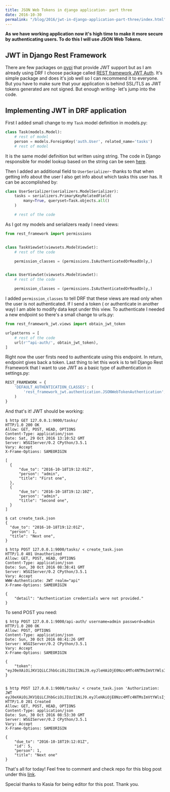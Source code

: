 ```yaml
---
title: JSON Web Tokens in django application- part three
date: 2016-10-30
permalink: "/blog/2016/jwt-in-django-application-part-three/index.html"
---
```


**As we have working application now it's high time to make it more
secure by authenticating users. To do this I will use JSON Web Tokens.**

## JWT in Django Rest Framework

There are few packages on
[pypi](https://pypi.python.org/pypi?%3Aaction=search&term=JWT&submit=search)
that provide JWT support but as I am already using DRF I choose package
called [REST framework JWT
Auth](https://github.com/GetBlimp/django-rest-framework-jwt). It's
simple package and does it's job well so I can recommend it to everyone.
But you have to make sure that your application is behind SSL/TLS as JWT
tokens generated are not signed. But enough writing- let's jump into the
code.

## Implementing JWT in DRF application

First I added small change to my `Task` model definition in models.py:

```python
class Task(models.Model):
    # rest of model
    person = models.ForeignKey('auth.User', related_name='tasks')
    # rest of model
```

It is the same model definition but written using string. The code in
Django responsible for model lookup based on the string can be seen
[here](https://docs.djangoproject.com/en/1.9/_modules/django/apps/config/#AppConfig.get_model).

Then I added an additional field to `UserSerializer`- thanks to that
when getting info about the user I also get info about which tasks this
user has. It can be accomplished by:

```python
class UserSerializer(serializers.ModelSerializer):
    tasks = serializers.PrimaryKeyRelatedField(
        many=True, queryset=Task.objects.all()
    )

    # rest of the code
```

As I got my models and serializers ready I need views:

```python
from rest_framework import permissions


class TaskViewSet(viewsets.ModelViewSet):
    # rest of the code

    permission_classes = (permissions.IsAuthenticatedOrReadOnly,)


class UserViewSet(viewsets.ModelViewSet):
    # rest of the code

    permission_classes = (permissions.IsAuthenticatedOrReadOnly,)
```

I added `permission_classes` to tell DRF that these views are read only
when the user is not authenticated. If I send a token ( or authenticate
in another way) I am able to modify data kept under this view. To
authenticate I needed a new endpoint so there's a small change to
urls.py:

```python
from rest_framework_jwt.views import obtain_jwt_token

urlpatterns = [
    # rest of the code
    url(r'^api-auth/', obtain_jwt_token),
]
```

Right now the user firsts need to authenticate using this endpoint. In
return, endpoint gives back a token. Last thing to let this work is to
tell Django Rest Framework that I want to use JWT as a basic type of
authentication in settings.py:

```python
REST_FRAMEWORK = {
    'DEFAULT_AUTHENTICATION_CLASSES': (
        'rest_framework_jwt.authentication.JSONWebTokenAuthentication',
    )
}
```

And that's it! JWT should be working:

```shell
$ http GET 127.0.0.1:9000/tasks/
HTTP/1.0 200 OK
Allow: GET, POST, HEAD, OPTIONS
Content-Type: application/json
Date: Sat, 29 Oct 2016 13:10:52 GMT
Server: WSGIServer/0.2 CPython/3.5.1
Vary: Accept
X-Frame-Options: SAMEORIGIN

[
  {
      "due_to": "2016-10-18T19:12:01Z",
      "person": "admin",
      "title": "First one",
  },
  {
      "due_to": "2016-10-18T19:12:10Z",
      "person": "admin",
      "title": "Second one",
  }
]

$ cat create_task.json
{
  "due_to": "2016-10-18T19:12:01Z",
  "person": 1,
  "title": "Next one",
}

$ http POST 127.0.0.1:9000/tasks/ < create_task.json
HTTP/1.0 401 Unauthorized
Allow: GET, POST, HEAD, OPTIONS
Content-Type: application/json
Date: Sun, 30 Oct 2016 08:38:41 GMT
Server: WSGIServer/0.2 CPython/3.5.1
Vary: Accept
WWW-Authenticate: JWT realm="api"
X-Frame-Options: SAMEORIGIN

{
    "detail": "Authentication credentials were not provided."
}
```

To send POST you need:

```shell
$ http POST 127.0.0.1:9000/api-auth/ username=admin password=admin
HTTP/1.0 200 OK
Allow: POST, OPTIONS
Content-Type: application/json
Date: Sun, 30 Oct 2016 08:41:26 GMT
Server: WSGIServer/0.2 CPython/3.5.1
Vary: Accept
X-Frame-Options: SAMEORIGIN

{
    "token": "eyJ0eXAiOiJKV1QiLCJhbGciOiJIUzI1NiJ9.eyJleHAiOjE0Nzc4MTc4NTMsImVtYWlsIjoiYWRtaW5AZXhhbXBsZS5jb20iLCJ1c2VybmFtZSI6ImFkbWluIiwidXNlcl9pZCI6MX0.xWlhwgzzVjDwgTPp48AgAYDJnraGThlkGmBnJbKnA74"
}


$ http POST 127.0.0.1:9000/tasks/ < create_task.json 'Authorization: JWT eyJ0eXAiOiJKV1QiLCJhbGciOiJIUzI1NiJ9.eyJleHAiOjE0Nzc4MTc4NTMsImVtYWlsIjoiYWRtaW5AZXhhbXBsZS5jb20iLCJ1c2VybmFtZSI6ImFkbWluIiwidXNlcl9pZCI6MX0.xWlhwgzzVjDwgTPp48AgAYDJnraGThlkGmBnJbKnA74'
HTTP/1.0 201 Created
Allow: GET, POST, HEAD, OPTIONS
Content-Type: application/json
Date: Sun, 30 Oct 2016 08:53:30 GMT
Server: WSGIServer/0.2 CPython/3.5.1
Vary: Accept
X-Frame-Options: SAMEORIGIN

{
    "due_to": "2016-10-18T19:12:01Z",
    "id": 5,
    "person": 1,
    "title": "Next one"
}
```

That's all for today! Feel free to comment and check repo for this blog
post under this
[link](https://github.com/krzysztofzuraw/personal-blog-projects/tree/master/blog_jwt).

Special thanks to Kasia for being editor for this post. Thank you.
